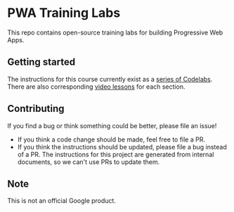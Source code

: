 # PWA Training Labs

This repo contains open-source training labs for building Progressive Web Apps.

## Getting started

The instructions for this course currently exist as a [series of Codelabs](https://codelabs.developers.google.com/dev-pwa-training/). There are also corresponding [video lessons](https://www.youtube.com/playlist?list=PLNYkxOF6rcIB2xHBZ7opgc2Mv009X87Hh) for each section.

## Contributing

If you find a bug or think something could be better, please file an issue!
* If you think a code change should be made, feel free to file a PR.
* If you think the instructions should be updated, please file a bug instead of a PR. The instructions for this project are generated from internal documents, so we can't use PRs to update them.

## Note

This is not an official Google product.
